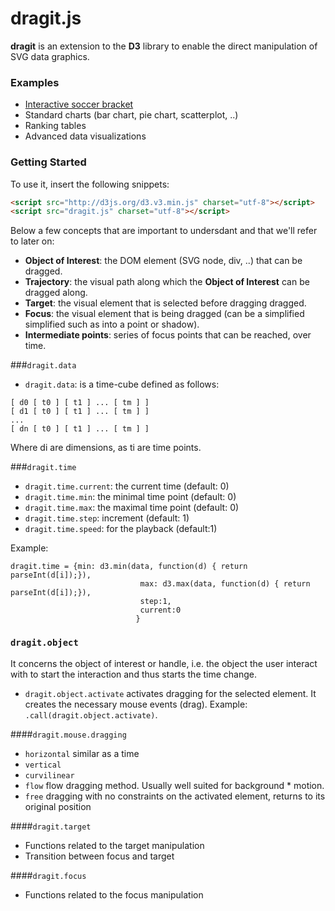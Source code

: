 dragit.js
==========

**dragit** is an extension to the **D3** library to enable the direct manipulation of SVG data graphics. 

### Examples

* [Interactive soccer bracket](http://romain.vuillemot.net/projects/worldcup14/)
* Standard charts (bar chart, pie chart, scatterplot, ..)
* Ranking tables
* Advanced data visualizations

### Getting Started

To use it, insert the following snippets:

```html
<script src="http://d3js.org/d3.v3.min.js" charset="utf-8"></script>
<script src="dragit.js" charset="utf-8"></script>
```

Below a few concepts that are important to undersdant and that we'll refer to later on:

* **Object of Interest**: the DOM element (SVG node, div, ..) that can be dragged.
* **Trajectory**: the visual path along which the **Object of Interest** can be dragged along.
* **Target**: the visual element that is selected before dragging dragged.
* **Focus**: the visual element that is being dragged (can be a simplified simplified such as into a point or shadow).
* **Intermediate points**: series of focus points that can be reached, over time.

###`dragit.data`

* `dragit.data`: is a time-cube defined as follows:

```
[ d0 [ t0 ] [ t1 ] ... [ tm ] ]
[ d1 [ t0 ] [ t1 ] ... [ tm ] ]
...
[ dn [ t0 ] [ t1 ] ... [ tm ] ]
```

Where di are dimensions, as ti are time points.

###`dragit.time`

* `dragit.time.current`: the current time (default: 0)
* `dragit.time.min`: the minimal time point (default: 0)
* `dragit.time.max`: the maximal time point (default: 0)
* `dragit.time.step`: increment (default: 1)
* `dragit.time.speed`: for the playback (default:1)

Example:

```
dragit.time = {min: d3.min(data, function(d) { return parseInt(d[i]);}), 
							 max: d3.max(data, function(d) { return parseInt(d[i]);}), 
							 step:1, 
							 current:0
							}
```

### `dragit.object`

It concerns the object of interest or handle, i.e. the object the user interact with to start the interaction and thus starts the time change.


* `dragit.object.activate` activates dragging for the selected element. It creates the necessary mouse events (drag). Example: `.call(dragit.object.activate)`.

####`dragit.mouse.dragging`

* `horizontal` similar as a time
* `vertical`
* `curvilinear`
* `flow` flow dragging method. Usually well suited for background * motion.
* `free` dragging with no constraints on the activated element, returns to its original position

####`dragit.target`

* Functions related to the target manipulation
* Transition between focus and target

####`dragit.focus`

* Functions related to the focus manipulation

